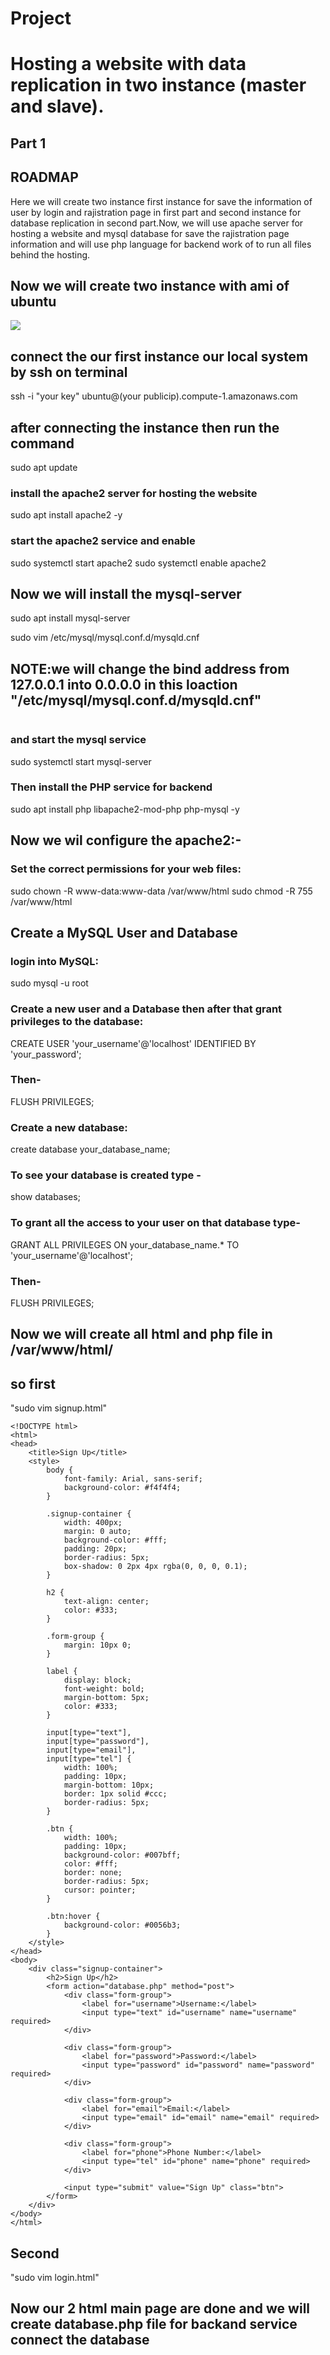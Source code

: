 # Project 

# Hosting a website with data replication in two instance (master and slave). 

## Part 1

## ROADMAP 

Here we will create two instance first instance for save the information of user by login and rajistration page in first part and second instance for database replication in second part.Now, we will use apache server for hosting a website and mysql database for save the rajistration page information and will use php language for backend work of to run all files behind the hosting.

## Now we will create two instance with ami of ubuntu

<img src=1.png>

## connect the our first instance our local system by ssh on terminal
ssh -i "your key" ubuntu@(your publicip).compute-1.amazonaws.com
<img>
## after connecting the instance then run the command
sudo apt update 
<img>

### install the apache2 server for hosting the website 
sudo apt install apache2 -y 
<img>

### start the apache2 service and enable 
sudo systemctl start apache2
sudo systemctl enable apache2 
<img>

## Now we will install the mysql-server 
sudo apt install mysql-server 
<img>

sudo vim /etc/mysql/mysql.conf.d/mysqld.cnf 
## NOTE:we will change the bind address from 127.0.0.1 into 0.0.0.0 in this loaction "/etc/mysql/mysql.conf.d/mysqld.cnf"
<img> 

### and start the mysql service
sudo systemctl start mysql-server 

### Then install the PHP service for backend
sudo apt install php libapache2-mod-php php-mysql -y
<img>

## Now we wil configure the apache2:-

### Set the correct permissions for your web files:
sudo chown -R www-data:www-data /var/www/html
sudo chmod -R 755 /var/www/html

## Create a MySQL User and Database
### login into MySQL:
sudo mysql -u root 

### Create a new user and a Database then after that grant privileges to the database:
CREATE USER 'your_username'@'localhost' IDENTIFIED BY 'your_password';


### Then-
FLUSH PRIVILEGES;

### Create a new database:
create database your_database_name;
### To see your database is created type -
show databases;
### To grant all the access to your user on that database type-
GRANT ALL PRIVILEGES ON your_database_name.* TO 'your_username'@'localhost';


### Then-
FLUSH PRIVILEGES;

## Now we will create all html and php file in /var/www/html/
## so first 
"sudo vim signup.html"

```
<!DOCTYPE html>
<html>
<head>
    <title>Sign Up</title>
    <style>
        body {
            font-family: Arial, sans-serif;
            background-color: #f4f4f4;
        }

        .signup-container {
            width: 400px;
            margin: 0 auto;
            background-color: #fff;
            padding: 20px;
            border-radius: 5px;
            box-shadow: 0 2px 4px rgba(0, 0, 0, 0.1);
        }

        h2 {
            text-align: center;
            color: #333;
        }

        .form-group {
            margin: 10px 0;
        }

        label {
            display: block;
            font-weight: bold;
            margin-bottom: 5px;
            color: #333;
        }

        input[type="text"],
        input[type="password"],
        input[type="email"],
        input[type="tel"] {
            width: 100%;
            padding: 10px;
            margin-bottom: 10px;
            border: 1px solid #ccc;
            border-radius: 5px;
        }

        .btn {
            width: 100%;
            padding: 10px;
            background-color: #007bff;
            color: #fff;
            border: none;
            border-radius: 5px;
            cursor: pointer;
        }

        .btn:hover {
            background-color: #0056b3;
        }
    </style>
</head>
<body>
    <div class="signup-container">
        <h2>Sign Up</h2>
        <form action="database.php" method="post">
            <div class="form-group">
                <label for="username">Username:</label>
                <input type="text" id="username" name="username" required>
            </div>

            <div class="form-group">
                <label for="password">Password:</label>
                <input type="password" id="password" name="password" required>
            </div>

            <div class="form-group">
                <label for="email">Email:</label>
                <input type="email" id="email" name="email" required>
            </div>

            <div class="form-group">
                <label for="phone">Phone Number:</label>
                <input type="tel" id="phone" name="phone" required>
            </div>

            <input type="submit" value="Sign Up" class="btn">
        </form>
    </div>
</body>
</html>
```

## Second 
"sudo vim login.html"



## Now our 2 html main page are done and we will create database.php file for backand service connect the database
